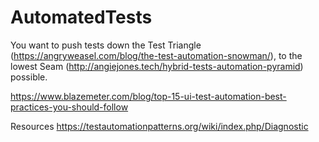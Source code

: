 # AutomatedTests

You want to push tests down the Test Triangle (https://angryweasel.com/blog/the-test-automation-snowman/), to the lowest Seam (http://angiejones.tech/hybrid-tests-automation-pyramid) possible.


https://www.blazemeter.com/blog/top-15-ui-test-automation-best-practices-you-should-follow

Resources
https://testautomationpatterns.org/wiki/index.php/Diagnostic

